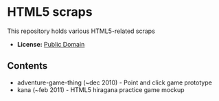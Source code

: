 HTML5 scraps
============

This repository holds various HTML5-related scraps

* **License:** [Public Domain](COPYING)

Contents
--------

 * adventure-game-thing (~dec 2010) - Point and click game prototype
 * kana (~feb 2011) - HTML5 hiragana practice game mockup
